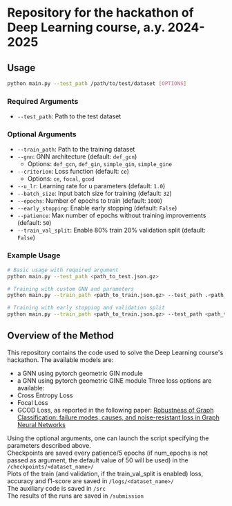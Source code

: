 # Repository for the hackathon of Deep Learning course, a.y. 2024-2025

## Usage

```bash
python main.py --test_path /path/to/test/dataset [OPTIONS]
```

### Required Arguments
- `--test_path`: Path to the test dataset

### Optional Arguments
- `--train_path`: Path to the training dataset
- `--gnn`: GNN architecture (default: `def_gcn`)
  - Options: `def_gcn`, `def_gin`, `simple_gin`, `simple_gine`
- `--criterion`: Loss function (default: `ce`)
  - Options: `ce`, `focal`, `gcod`
- `--u_lr`: Learning rate for u parameters (default: `1.0`)
- `--batch_size`: Input batch size for training (default: `32`)
- `--epochs`: Number of epochs to train (default: `1000`)
- `--early_stopping`: Enable early stopping (default: `False`)
- `--patience`: Max number of epochs without training improvements (default: `50`)
- `--train_val_split`: Enable 80% train 20% validation split (default: `False`)

### Example Usage

```bash
# Basic usage with required argument
python main.py --test_path <path_to_test.json.gz>

# Training with custom GNN and parameters
python main.py --train_path <path_to_train.json.gz> --test_path .<path_to_test.json.gz> --gnn def_gin --epochs 500 --batch_size 64

# Training with early stopping and validation split
python main.py --train_path <path_to_train.json.gz> --test_path <path_to_test.json.gz> --early_stopping --patience 30 --train_val_split
```

## Overview of the Method

This repository contains the code used to solve the Deep Learning course's hackathon. The available models are:
- a GNN using pytorch geometric GIN module
- a GNN using pytorch geometric GINE module
Three loss options are available:
- Cross Entropy Loss
- Focal Loss
- GCOD Loss, as reported in the following paper: [Robustness of Graph Classification: failure modes, causes, and
noise-resistant loss in Graph Neural Networks](https://arxiv.org/pdf/2412.08419)

Using the optional arguments, one can launch the script specifying the parameters described above.  
Checkpoints are saved every patience/5 epochs (if num_epochs is not passed as argument, the default value of 50 will be used) in the `/checkpoints/<dataset_name>/`  
Plots of the train (and validation, if the train_val_split is enabled) loss, accuracy and f1-score are saved in `/logs/<dataset_name>/`  
The auxiliary code is saved in `/src`  
The results of the runs are saved in `/submission`